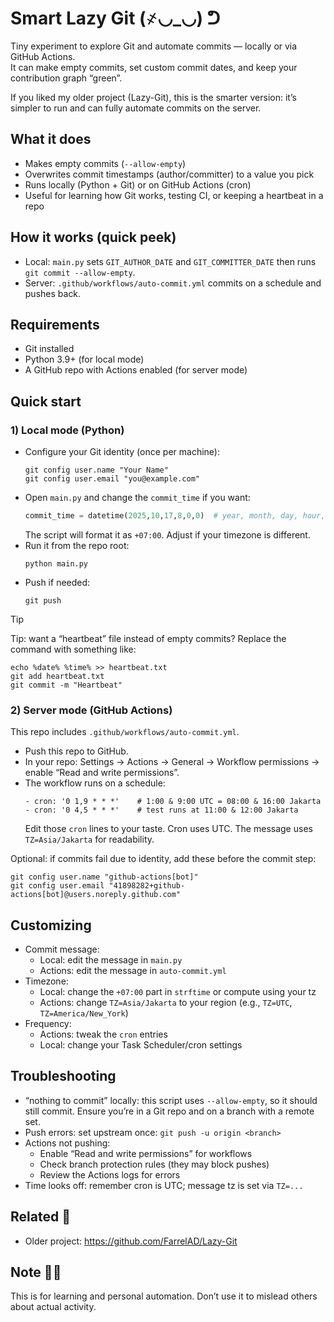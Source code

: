 # Smart Lazy Git (҂◡_◡) ᕤ

Tiny experiment to explore Git and automate commits — locally or via GitHub Actions.  
It can make empty commits, set custom commit dates, and keep your contribution graph “green”.

If you liked my older project (Lazy-Git), this is the smarter version: it’s simpler to run and can fully automate commits on the server.

## What it does

- Makes empty commits (`--allow-empty`)
- Overwrites commit timestamps (author/committer) to a value you pick
- Runs locally (Python + Git) or on GitHub Actions (cron)
- Useful for learning how Git works, testing CI, or keeping a heartbeat in a repo

## How it works (quick peek)

- Local: `main.py` sets `GIT_AUTHOR_DATE` and `GIT_COMMITTER_DATE` then runs `git commit --allow-empty`.
- Server: `.github/workflows/auto-commit.yml` commits on a schedule and pushes back.

## Requirements

- Git installed
- Python 3.9+ (for local mode)
- A GitHub repo with Actions enabled (for server mode)

## Quick start

### 1) Local mode (Python)

- Configure your Git identity (once per machine):
  ```
  git config user.name "Your Name"
  git config user.email "you@example.com"
  ```
- Open `main.py` and change the `commit_time` if you want:
  ```py
  commit_time = datetime(2025,10,17,8,0,0)  # year, month, day, hour, minute, second
  ```
  The script will format it as `+07:00`. Adjust if your timezone is different.
- Run it from the repo root:
  ```
  python main.py
  ```
- Push if needed:
  ```
  git push
  ```

> [!TIP]
> Tip: want a “heartbeat” file instead of empty commits? Replace the command with something like:
```
echo %date% %time% >> heartbeat.txt
git add heartbeat.txt
git commit -m "Heartbeat"
```

### 2) Server mode (GitHub Actions)

This repo includes `.github/workflows/auto-commit.yml`.

- Push this repo to GitHub.
- In your repo: Settings → Actions → General → Workflow permissions → enable “Read and write permissions”.
- The workflow runs on a schedule:
  ```
  - cron: '0 1,9 * * *'    # 1:00 & 9:00 UTC = 08:00 & 16:00 Jakarta
  - cron: '0 4,5 * * *'    # test runs at 11:00 & 12:00 Jakarta
  ```
  Edit those `cron` lines to your taste. Cron uses UTC. The message uses `TZ=Asia/Jakarta` for readability.

Optional: if commits fail due to identity, add these before the commit step:
```
git config user.name "github-actions[bot]"
git config user.email "41898282+github-actions[bot]@users.noreply.github.com"
```

## Customizing

- Commit message:
  - Local: edit the message in `main.py`
  - Actions: edit the message in `auto-commit.yml`
- Timezone:
  - Local: change the `+07:00` part in `strftime` or compute using your tz
  - Actions: change `TZ=Asia/Jakarta` to your region (e.g., `TZ=UTC`, `TZ=America/New_York`)
- Frequency:
  - Actions: tweak the `cron` entries
  - Local: change your Task Scheduler/cron settings

## Troubleshooting

- “nothing to commit” locally: this script uses `--allow-empty`, so it should still commit. Ensure you’re in a Git repo and on a branch with a remote set.
- Push errors: set upstream once: `git push -u origin <branch>`
- Actions not pushing:
  - Enable “Read and write permissions” for workflows
  - Check branch protection rules (they may block pushes)
  - Review the Actions logs for errors
- Time looks off: remember cron is UTC; message tz is set via `TZ=...`

## Related 🎯

- Older project: https://github.com/FarrelAD/Lazy-Git

## Note ✍🏻

This is for learning and personal automation. Don’t use it to mislead others about actual activity.